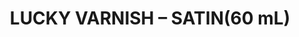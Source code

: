 ---
layout: product
title: "LUCKY  VARNISH – SATIN(60 mL)"
price: "670" 
desc: "Akrilni Lak"
img_path: "/assets/img/A.MIG-2052.jpg"
brand: "AMMO"
available: true
special_offer: false
new: false
soon: false
cat: "020000"
subcat: "020100"
subsubcat: "020104"
sifra: "A.MIG-2052"
popular: false
---
